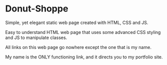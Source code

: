 # Donut-Shoppe
Simple, yet elegant static web page created with HTML, CSS and JS.


Easy to understand HTML web page that uses some advanced CSS styling and JS to manipulate classes. 

All links on this web page go nowhere except the one that is my name.

My name is the ONLY functioning link, and it directs you to my portfolio site.
